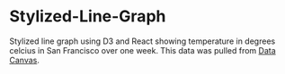 # Stylized-Line-Graph
Stylized line graph using D3 and React showing temperature in degrees celcius in San Francisco over one week. This data was pulled from [Data Canvas](https://grayarea.org/initiative/data-canvas-sense-your-city/).
